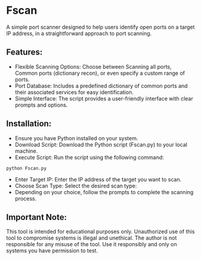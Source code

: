 # Fscan
A simple port scanner designed to help users identify open ports on a target IP address, in a straightforward approach to port scanning.

## Features:

 - Flexible Scanning Options: Choose between Scanning all ports, Common ports (dictionary recon), or even specify a custom range of ports.
 - Port Database: Includes a predefined dictionary of common ports and their associated services for easy identification.
 - Simple Interface: The script provides a user-friendly interface with clear prompts and options.


## Installation: 
- Ensure you have Python installed on your system.
- Download Script: Download the Python script (Fscan.py) to your local machine.
- Execute Script: Run the script using the following command:
```
python Fscan.py
```

 - Enter Target IP: Enter the IP address of the target you want to scan.
 - Choose Scan Type: Select the desired scan type:
 - Depending on your choice, follow the prompts to complete the scanning process.


## Important Note:
This tool is intended for educational purposes only. Unauthorized use of this tool to compromise systems is illegal and unethical. The author is not responsible for any misuse of the tool. Use it responsibly and only on systems you have permission to test.







